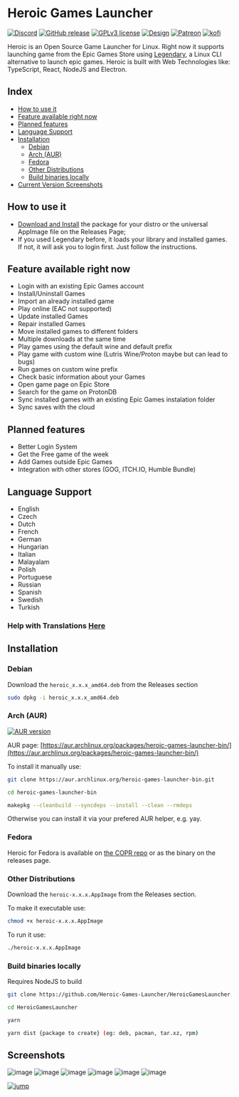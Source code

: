 # Heroic Games Launcher

[![Discord](https://img.shields.io/discord/812703221789097985.svg?label=&logo=discord&logoColor=ffffff&color=7389D8&labelColor=7389D8)](https://discord.gg/rHJ2uqdquK) [![GitHub release](https://img.shields.io/github/release/Heroic-Games-Launcher/HeroicGamesLauncher.svg?label=Release)](https://github.com/Heroic-Games-Launcher/HeroicGamesLauncher/releases/) [![GPLv3 license](https://img.shields.io/badge/License-GPLv3-blue.svg)](https://github.com/Heroic-Games-Launcher/HeroicGamesLauncher/blob/main/COPYING) [![Design](https://img.shields.io/badge/Design%20Research-Biliane%20Moreira-blue?style=flat&logo=data:image/svg%2bxml;base64,PHN2ZyB4bWxucz0iaHR0cDovL3d3dy53My5vcmcvMjAwMC9zdmciIGhlaWdodD0iMjRweCIgdmlld0JveD0iMCAwIDI0IDI0IiB3aWR0aD0iMjRweCIgZmlsbD0iI0ZGRkZGRiI+PHBhdGggZD0iTTAgMGgyNHYyNEgweiIgZmlsbD0ibm9uZSIvPjxwYXRoIGQ9Ik0xOCA0VjNjMC0uNTUtLjQ1LTEtMS0xSDVjLS41NSAwLTEgLjQ1LTEgMXY0YzAgLjU1LjQ1IDEgMSAxaDEyYy41NSAwIDEtLjQ1IDEtMVY2aDF2NEg5djExYzAgLjU1LjQ1IDEgMSAxaDJjLjU1IDAgMS0uNDUgMS0xdi05aDhWNGgtM3oiLz48L3N2Zz4=)](https://bilianemoreira.com/projects/heroic) [![Patreon](https://img.shields.io/endpoint.svg?url=https%3A%2F%2Fshieldsio-patreon.vercel.app%2Fapi%3Fusername%3Dheroicgameslauncher%26type%3Dpatrons&style=flat&label=Patreon)](https://patreon.com/heroicgameslauncher) [![kofi](https://img.shields.io/badge/Ko--Fi-Donate-orange?style=flat&logo=ko-fi)](https://ko-fi.com/flavioislima)


Heroic is an Open Source Game Launcher for Linux.
Right now it supports launching game from the Epic Games Store using [Legendary](https://github.com/derrod/legendary), a Linux CLI alternative to launch epic games.
Heroic is built with Web Technologies like: TypeScript, React, NodeJS and Electron.

## Index

- [How to use it](#how-to-use-it)
- [Feature available right now](#feature-available-right-now)
- [Planned features](#planned-features)
- [Language Support](#language-support)
- [Installation](#installation)
  - [Debian](#debian)
  - [Arch (AUR)](#arch-aur)
  - [Fedora](#fedora)
  - [Other Distributions](#other-distributions)
  - [Build binaries locally](#build-binaries-locally)
- [Current Version Screenshots](#screenshots)

## How to use it

- [Download and Install](#installation) the package for your distro or the universal AppImage file on the Releases Page;
- If you used Legendary before, it loads your library and installed games. If not, it will ask you to login first. Just follow the instructions.

## Feature available right now

- Login with an existing Epic Games account
- Install/Uninstall Games
- Import an already installed game
- Play online (EAC not supported)
- Update installed Games
- Repair installed Games
- Move installed games to different folders
- Multiple downloads at the same time
- Play games using the default wine and default prefix
- Play game with custom wine (Lutris Wine/Proton maybe but can lead to bugs)
- Run games on custom wine prefix
- Check basic information about your Games
- Open game page on Epic Store
- Search for the game on ProtonDB
- Sync installed games with an existing Epic Games instalation folder
- Sync saves with the cloud

## Planned features

- Better Login System
- Get the Free game of the week
- Add Games outside Epic Games
- Integration with other stores (GOG, ITCH.IO, Humble Bundle)

## Language Support

- English
- Czech
- Dutch
- French
- German
- Hungarian
- Italian
- Malayalam
- Polish
- Portuguese
- Russian
- Spanish
- Swedish
- Turkish
### Help with Translations [Here](https://hosted.weblate.org/projects/heroic-games-launcher)

## Installation

### Debian

Download the `heroic_x.x.x_amd64.deb` from the Releases section

```bash
sudo dpkg -i heroic_x.x.x_amd64.deb
```

### Arch (AUR)

[![AUR version](https://img.shields.io/aur/version/heroic-games-launcher-bin?style=flat&label=AUR)](https://aur.archlinux.org/packages/heroic-games-launcher-bin/)

AUR page: [https://aur.archlinux.org/packages/heroic-games-launcher-bin/](https://aur.archlinux.org/packages/heroic-games-launcher-bin/)

To install it manually use:

```bash
git clone https://aur.archlinux.org/heroic-games-launcher-bin.git

cd heroic-games-launcher-bin

makepkg --cleanbuild --syncdeps --install --clean --rmdeps
```

Otherwise you can install it via your prefered AUR helper, e.g. yay.

### Fedora

Heroic for Fedora is available on [the COPR repo](https://copr.fedorainfracloud.org/coprs/atim/heroic-games-launcher/) or as the binary on the releases page.

### Other Distributions

Download the `heroic-x.x.x.AppImage` from the Releases section.

To make it executable use:

```bash
chmod +x heroic-x.x.x.AppImage
```

To run it use:

```bash
./heroic-x.x.x.AppImage
```

### Build binaries locally

Requires NodeJS to build

```bash
git clone https://github.com/Heroic-Games-Launcher/HeroicGamesLauncher.git

cd HeroicGamesLauncher

yarn

yarn dist {package to create} (eg: deb, pacman, tar.xz, rpm)
```

## Screenshots

![image](https://user-images.githubusercontent.com/26871415/108600496-bcd0f980-7397-11eb-86d0-95e4f9aa6125.png)
![image](https://user-images.githubusercontent.com/26871415/108600444-898e6a80-7397-11eb-961e-b8ee5ad5e3a3.png)
![image](https://user-images.githubusercontent.com/26871415/108600533-f6096980-7397-11eb-8272-5105f75d92c8.png)
![image](https://user-images.githubusercontent.com/26871415/108600451-8eebb500-7397-11eb-966a-70849a589902.png)
![image](https://user-images.githubusercontent.com/26871415/108600462-a460df00-7397-11eb-8a42-cde5b9b2744c.png)
![image](https://user-images.githubusercontent.com/26871415/108600516-e2f69980-7397-11eb-8b96-513729859b86.png)

[![jump](https://img.shields.io/badge/Back%20to%20top-%20?style=flat&color=grey&logo=data:image/svg%2bxml;base64,PHN2ZyB4bWxucz0iaHR0cDovL3d3dy53My5vcmcvMjAwMC9zdmciIGhlaWdodD0iMjRweCIgdmlld0JveD0iMCAwIDI0IDI0IiB3aWR0aD0iMjRweCIgZmlsbD0iI0ZGRkZGRiI+PHBhdGggZD0iTTAgMGgyNHYyNEgwVjB6IiBmaWxsPSJub25lIi8+PHBhdGggZD0iTTQgMTJsMS40MSAxLjQxTDExIDcuODNWMjBoMlY3LjgzbDUuNTggNS41OUwyMCAxMmwtOC04LTggOHoiLz48L3N2Zz4=)](#heroic-games-launcher)
